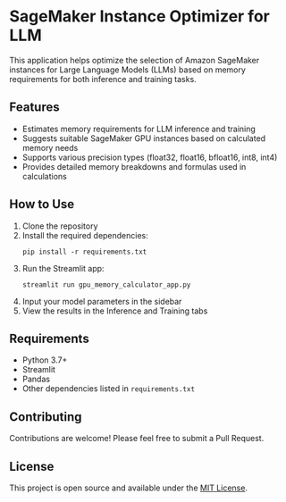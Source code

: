 # SageMaker Instance Optimizer for LLM

This application helps optimize the selection of Amazon SageMaker instances for Large Language Models (LLMs) based on memory requirements for both inference and training tasks.

## Features

- Estimates memory requirements for LLM inference and training
- Suggests suitable SageMaker GPU instances based on calculated memory needs
- Supports various precision types (float32, float16, bfloat16, int8, int4)
- Provides detailed memory breakdowns and formulas used in calculations

## How to Use

1. Clone the repository
2. Install the required dependencies:
   ```
   pip install -r requirements.txt
   ```
3. Run the Streamlit app:
   ```
   streamlit run gpu_memory_calculator_app.py
   ```
4. Input your model parameters in the sidebar
5. View the results in the Inference and Training tabs

## Requirements

- Python 3.7+
- Streamlit
- Pandas
- Other dependencies listed in `requirements.txt`

## Contributing

Contributions are welcome! Please feel free to submit a Pull Request.

## License

This project is open source and available under the [MIT License](LICENSE).
